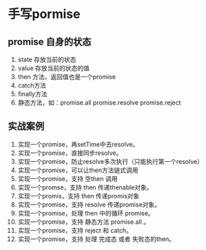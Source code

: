 # 手写pormise

## promise 自身的状态

1. state 存放当前的状态
2. value 存放当前的状态的值
3. then 方法，返回值也是一个promise
4. catch方法
5. finally方法
6. 静态方法，如：promise.all promise.resolve  promise.reject

## 实战案例

1. 实现一个promise，再setTime中去resolve。
2. 实现一个promise，直接同步resolve。
3. 实现一个promise，防止resolve多次执行（只能执行第一个resolve）
4. 实现一个promise，可以让then方法链式调用
5. 实现一个promise，支持 空then 调用
6. 实现一个promse，支持 then 传递thenable对象。
7. 实现一个promis，支持 then 传递promis对象
8. 实现一个promise，支持 resolve 传递promise对象。
9. 实现一个promise，处理 then 中的循环 promise。
10. 实现一个promise，支持 静态方法 promise.all 。
11. 实现一个promise，支持 reject 和  catch。
12. 实现一个promise，支持 处理 完成态 或者 失败态的then。